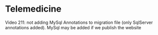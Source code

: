 # Telemedicine
Video 211: not adding MySql Annotations to migration file (only SqlServer annotations added). MySql may be added if we publish the website
